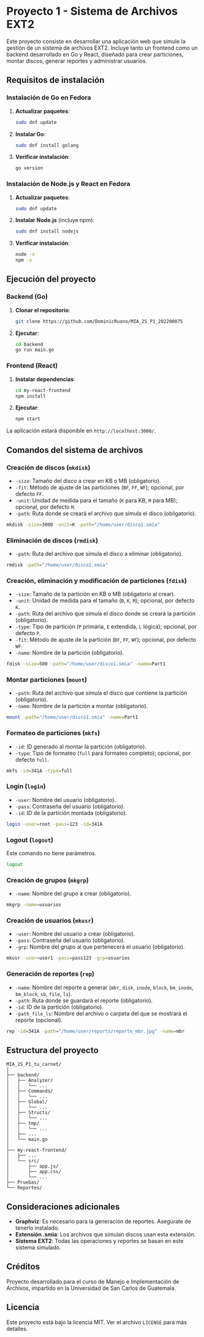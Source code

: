 # Proyecto 1 - Sistema de Archivos EXT2

Este proyecto consiste en desarrollar una aplicación web que simule la gestión de un sistema de archivos EXT2. Incluye tanto un frontend como un backend desarrollado en Go y React, diseñado para crear particiones, montar discos, generar reportes y administrar usuarios.

## Requisitos de instalación

### Instalación de Go en Fedora

1. **Actualizar paquetes**:
   ```bash
   sudo dnf update
   ```

2. **Instalar Go**:
   ```bash
   sudo dnf install golang
   ```

3. **Verificar instalación**:
   ```bash
   go version
   ```

### Instalación de Node.js y React en Fedora

1. **Actualizar paquetes**:
   ```bash
   sudo dnf update
   ```

2. **Instalar Node.js** (incluye npm):
   ```bash
   sudo dnf install nodejs
   ```

3. **Verificar instalación**:
   ```bash
   node -v
   npm -v
   ```

## Ejecución del proyecto

### Backend (Go)

1. **Clonar el repositorio**:
   ```bash
   git clone https://github.com/DominicRuano/MIA_2S_P1_202200075
   ```

2. **Ejecutar**:
   ```bash
   cd backend
   go run main.go
   ```

### Frontend (React)

1. **Instalar dependencias**:
   ```bash
   cd my-react-frontend
   npm install
   ```

2. **Ejecutar**:
   ```bash
   npm start
   ```

La aplicación estará disponible en `http://localhost:3000/`.

## Comandos del sistema de archivos

### Creación de discos (`mkdisk`)

- `-size`: Tamaño del disco a crear en KB o MB (obligatorio).
- `-fit`: Método de ajuste de las particiones (`BF`, `FF`, `WF`); opcional, por defecto `FF`.
- `-unit`: Unidad de medida para el tamaño (`K` para KB, `M` para MB); opcional, por defecto `M`.
- `-path`: Ruta donde se creará el archivo que simula el disco (obligatorio).

```bash
mkdisk -size=3000 -unit=K -path="/home/user/disco1.smia"
```

### Eliminación de discos (`rmdisk`)

- `-path`: Ruta del archivo que simula el disco a eliminar (obligatorio).

```bash
rmdisk -path="/home/user/disco1.smia"
```

### Creación, eliminación y modificación de particiones (`fdisk`)

- `-size`: Tamaño de la partición en KB o MB (obligatorio al crear).
- `-unit`: Unidad de medida para el tamaño (`B`, `K`, `M`); opcional, por defecto `K`.
- `-path`: Ruta del archivo que simula el disco donde se creará la partición (obligatorio).
- `-type`: Tipo de partición (`P` primaria, `E` extendida, `L` lógica); opcional, por defecto `P`.
- `-fit`: Método de ajuste de la partición (`BF`, `FF`, `WF`); opcional, por defecto `WF`.
- `-name`: Nombre de la partición (obligatorio).

```bash
fdisk -size=500 -path="/home/user/disco1.smia" -name=Part1
```

### Montar particiones (`mount`)

- `-path`: Ruta del archivo que simula el disco que contiene la partición (obligatorio).
- `-name`: Nombre de la partición a montar (obligatorio).

```bash
mount -path="/home/user/disco1.smia" -name=Part1
```

### Formateo de particiones (`mkfs`)

- `-id`: ID generado al montar la partición (obligatorio).
- `-type`: Tipo de formateo (`full` para formateo completo); opcional, por defecto `full`.

```bash
mkfs -id=341A -type=full
```

### Login (`login`)

- `-user`: Nombre del usuario (obligatorio).
- `-pass`: Contraseña del usuario (obligatorio).
- `-id`: ID de la partición montada (obligatorio).

```bash
login -user=root -pass=123 -id=341A
```

### Logout (`logout`)

Este comando no tiene parámetros.

```bash
logout
```

### Creación de grupos (`mkgrp`)

- `-name`: Nombre del grupo a crear (obligatorio).

```bash
mkgrp -name=usuarios
```

### Creación de usuarios (`mkusr`)

- `-user`: Nombre del usuario a crear (obligatorio).
- `-pass`: Contraseña del usuario (obligatorio).
- `-grp`: Nombre del grupo al que pertenecerá el usuario (obligatorio).

```bash
mkusr -user=user1 -pass=pass123 -grp=usuarios
```

### Generación de reportes (`rep`)

- `-name`: Nombre del reporte a generar (`mbr`, `disk`, `inode`, `block`, `bm_inode`, `bm_block`, `sb`, `file`, `ls`).
- `-path`: Ruta donde se guardará el reporte (obligatorio).
- `-id`: ID de la partición (obligatorio).
- `-path_file_ls`: Nombre del archivo o carpeta del que se mostrará el reporte (opcional).

```bash
rep -id=341A -path="/home/user/reports/reporte_mbr.jpg" -name=mbr
```

## Estructura del proyecto

```
MIA_2S_P1_tu_carnet/
│
├── backend/
│   ├── Analyzer/
│   │   └── ...
│   ├── Commands/
│   │   └── ...
│   ├── Global/
│   │   └── ...
│   ├── Structs/
│   │   └── ...
│   ├── tmp/
│   │   └── ...
│   ├── ...
│   └── main.go
│
├── my-react-frontend/
│   ├── ...
│   └── src/
│       ├── app.js/
│       ├── app.css/
│       └── ...
├── Pruebas/
└── Reportes/
```

## Consideraciones adicionales

- **Graphviz**: Es necesario para la generación de reportes. Asegúrate de tenerlo instalado.
- **Extensión .smia**: Los archivos que simulan discos usan esta extensión.
- **Sistema EXT2**: Todas las operaciones y reportes se basan en este sistema simulado.

## Créditos

Proyecto desarrollado para el curso de Manejo e Implementación de Archivos, impartido en la Universidad de San Carlos de Guatemala.

## Licencia

Este proyecto está bajo la licencia MIT. Ver el archivo `LICENSE` para más detalles.

